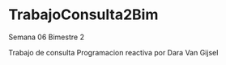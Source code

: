 # TrabajoConsulta2Bim

Semana 06 Bimestre 2

Trabajo de consulta Programacion reactiva por Dara Van Gijsel
